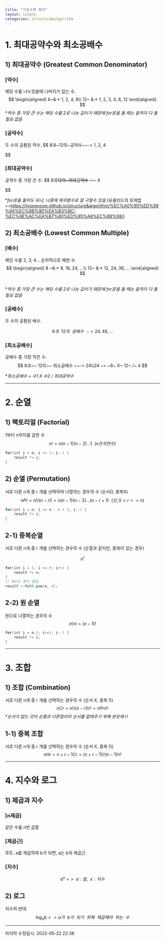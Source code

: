 ```yaml
---
title: "기초수학 정리"
layout: single
categories: structure&algorithm
---
```


# 1. 최대공약수와 최소공배수

## 1) 최대공약수 (Greatest Common Denominator)



### [약수]

해당 수를 나누었을때 나머지가 없는 수.
$$
\begin{aligned}
8~&-> 1, 2, 4, 8\\
12~ &-> 1, 2, 3, 4, 6, 12
\end{aligned}
$$
**약수 중 가장 큰 수는 해당 수를 2로 나눈 값이기 때문에 for문을 돌 때는 끝까지 다 돌 필요 없음*



### [공약수]

두 수의 공통된 약수.
$$
8과~12의~공약수~~-> 1, 2, 4

$$


### [최대공약수]

공약수 중 가장 큰 수.
$$
8과~~12의~최대공약수~~->~ 4

$$


**for문을 돌아도 되나, 나중에 재귀함수로 잘 구할수 있음*
(유클리드의 호제법=>https://jiyongyoon.github.io/structure&algorithm/%EC%A0%90%ED%99%94%EC%8B%9D%EA%B3%BC-%EC%9E%AC%EA%B7%80%ED%95%A8%EC%88%98/)



## 2) 최소공배수 (Lowest Common Multiple)



### [배수]

해당 수를 2, 3, 4... 순차적으로 배한 수.
$$
\begin{aligned}
8 ~&-> 8, 16, 24, ...\\
12~ &-> 12, 24, 36, ...
\end{aligned}
$$


|      |
| ---- |

**약수 중 가장 큰 수는 해당 수를 2로 나눈 값이기 때문에 for문을 돌 때는 끝까지 다 돌 필요 없음*



### [공배수]

두 수의 공통된 배수.

$$
8과~~ 12의~~ 공배수 ~~-> 24, 48, ...
$$


### [최소공배수]

공배수 중 가장 작은 수.
$$
8과~~ 12의~~ 최소공배수 ~~-> 24\\24 ~= ~8~ X~ 12~ /~ 4
$$


**최소공배수 = 수1 X 수2 / 최대공약수*

------

# 2. 순열



## 1) 팩토리얼 (Factorial)

1부터 n까지를 곱한 수
$$
n! = n(n-1)(n-2)...1~~(n은 자연수)
$$

```java
for(int i = n; i >= 1; i--) {
	result *= i;
}
```



## 2) 순열 (Permutation)

서로 다른 n개 중 r 개를 선택하여 나열하는 경우의 수 (순서O, 중복X)
$$
nPr = n! / (n-r)! = n(n-1)(n-2)...(n-r+1)
~~(단, 0<r<=n)
$$

```java
for(int i = n; i >= n - r + 1; i--) {
    result *= i;
}
```



## 2-1) 중복순열

서로 다른 n개 중 r 개를 선택하는 경우의 수 (순열과 같지만, 중복이 있는 경우)

$$
n^r
$$

```java
for(int i = 1; i <= r; i++) {
	result *= n;
}
// Math 함수 활용
result = Math.pow(n, r);
```



## 2-2) 원 순열

원으로 나열하는 경우의 수
$$
n! / n = (n-1)!
$$

```java
for(int i = n-1; i>=1; i--) {
    result *= i;
}
```

------



# 3. 조합



## 1) 조합 (Combination)

서로 다른 n개 중 r 개를 선택하는 경우의 수 (순서 X, 중복 X)
$$
nCr = n! / (n-r)! r! = nPr/r!
$$
**순서가 없는 것이 순열과 다른점이라 순서를 없애주기 위해 분모에 r!*

## 1-1) 중복 조합

서로 다른 n개 중 r 개를 선택하는 경우의 수 (순서 X, 중복 O)
$$
nHr = n+r-1Cr = (n+r-1)!/(n-1)!r!
$$

------



# 4. 지수와 로그

## 1) 제곱과 지수

### [n제곱]

같은 수를 n번 곱함

### [제곱근]

루트. a를 제곱하여 b가 되면, a는 b의 제곱근.

### [지수]

$$
a^x =>~ ~a: 밑,~~ x: 지수
$$



## 2) 로그

지수의 반대.
$$
log_{a}b => a가~~b가~~되기~~위해~~제곱해야~~하는~~수
$$


---

마지막 수정일시: 2022-05-22 22:38
